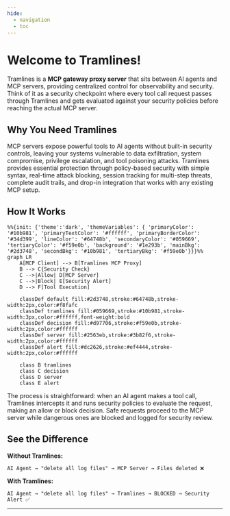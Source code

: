 ```yaml
---
hide:
  - navigation
  - toc
---
```


# Welcome to Tramlines!

Tramlines is a **MCP gateway proxy server** that sits between AI agents and MCP servers, providing centralized control for observability and security. Think of it as a security checkpoint where every tool call request passes through Tramlines and gets evaluated against your security policies before reaching the actual MCP server.

## Why You Need Tramlines

MCP servers expose powerful tools to AI agents without built-in security controls, leaving your systems vulnerable to data exfiltration, system compromise, privilege escalation, and tool poisoning attacks. Tramlines provides essential protection through policy-based security with simple syntax, real-time attack blocking, session tracking for multi-step threats, complete audit trails, and drop-in integration that works with any existing MCP setup.

## How It Works

```mermaid
%%{init: {'theme':'dark', 'themeVariables': { 'primaryColor': '#10b981', 'primaryTextColor': '#ffffff', 'primaryBorderColor': '#34d399', 'lineColor': '#64748b', 'secondaryColor': '#059669', 'tertiaryColor': '#f59e0b', 'background': '#1e293b', 'mainBkg': '#2d3748', 'secondBkg': '#10b981', 'tertiaryBkg': '#f59e0b'}}}%%
graph LR
    A[MCP Client] --> B[Tramlines MCP Proxy]
    B --> C{Security Check}
    C -->|Allow| D[MCP Server]
    C -->|Block| E[Security Alert]
    D --> F[Tool Execution]

    classDef default fill:#2d3748,stroke:#64748b,stroke-width:2px,color:#f8fafc
    classDef tramlines fill:#059669,stroke:#10b981,stroke-width:3px,color:#ffffff,font-weight:bold
    classDef decision fill:#d97706,stroke:#f59e0b,stroke-width:2px,color:#ffffff
    classDef server fill:#2563eb,stroke:#3b82f6,stroke-width:2px,color:#ffffff
    classDef alert fill:#dc2626,stroke:#ef4444,stroke-width:2px,color:#ffffff

    class B tramlines
    class C decision
    class D server
    class E alert
```

The process is straightforward: when an AI agent makes a tool call, Tramlines intercepts it and runs security policies to evaluate the request, making an allow or block decision. Safe requests proceed to the MCP server while dangerous ones are blocked and logged for security review.

## See the Difference

**Without Tramlines:**

```
AI Agent → "delete all log files" → MCP Server → Files deleted ❌
```

**With Tramlines:**

```
AI Agent → "delete all log files" → Tramlines → BLOCKED → Security Alert ✅
```

---
